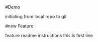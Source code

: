 #Demo

initiating from local repo to git

#new Feature

feature readme instructions
this is first line 